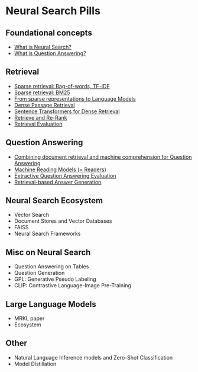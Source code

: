 # Neural Search Pills

## Foundational concepts
- [What is Neural Search?](pills/neural-search.md)
- [What is Question Answering?](pills/question-answering.md)

## Retrieval
- [Sparse retrieval: Bag-of-words, TF-IDF](pills/sparse-bow-tfidf.md)
- [Sparse retrieval: BM25](pills/sparse-bm25.md)
- [From sparse representations to Language Models](pills/from-sparse-to-lm.md)
- [Dense Passage Retrieval](pills/dpr.md)
- [Sentence Transformers for Dense Retrieval](pills/sbert.md)
- [Retrieve and Re-Rank](pills/retrieve-re-rank.md)
- [Retrieval Evaluation](pills/retrieval-evaluation.md)

## Question Answering
- [Combining document retrieval and machine comprehension for Question Answering](pills/machine-reading-at-scale.md)
- [Machine Reading Models (= Readers)](pills/reader.md)
- [Extractive Question Answering Evaluation](pills/extractive-qa-evaluation.md)
- [Retrieval-based Answer Generation](pills/retrieval-based-answer-generation.md)

## Neural Search Ecosystem
- Vector Search
- Document Stores and Vector Databases
- FAISS
- Neural Search Frameworks

## Misc on Neural Search
- Question Answering on Tables
- Question Generation
- GPL: Generative Pseudo Labeling
- CLIP: Contrastive Language-Image Pre-Training

## Large Language Models
- MRKL paper
- Ecosystem

## Other
- Natural Language Inference models and Zero-Shot Classification
- Model Distillation